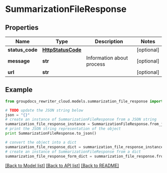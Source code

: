 # SummarizationFileResponse


## Properties
Name | Type | Description | Notes
------------ | ------------- | ------------- | -------------
**status_code** | [**HttpStatusCode**](HttpStatusCode.md) |  | [optional] 
**message** | **str** | Information about process | [optional] 
**url** | **str** |  | [optional] 

## Example

```python
from groupdocs_rewriter_cloud.models.summarization_file_response import SummarizationFileResponse

# TODO update the JSON string below
json = "{}"
# create an instance of SummarizationFileResponse from a JSON string
summarization_file_response_instance = SummarizationFileResponse.from_json(json)
# print the JSON string representation of the object
print SummarizationFileResponse.to_json()

# convert the object into a dict
summarization_file_response_dict = summarization_file_response_instance.to_dict()
# create an instance of SummarizationFileResponse from a dict
summarization_file_response_form_dict = summarization_file_response.from_dict(summarization_file_response_dict)
```
[[Back to Model list]](../README.md#documentation-for-models) [[Back to API list]](../README.md#documentation-for-api-endpoints) [[Back to README]](../README.md)


